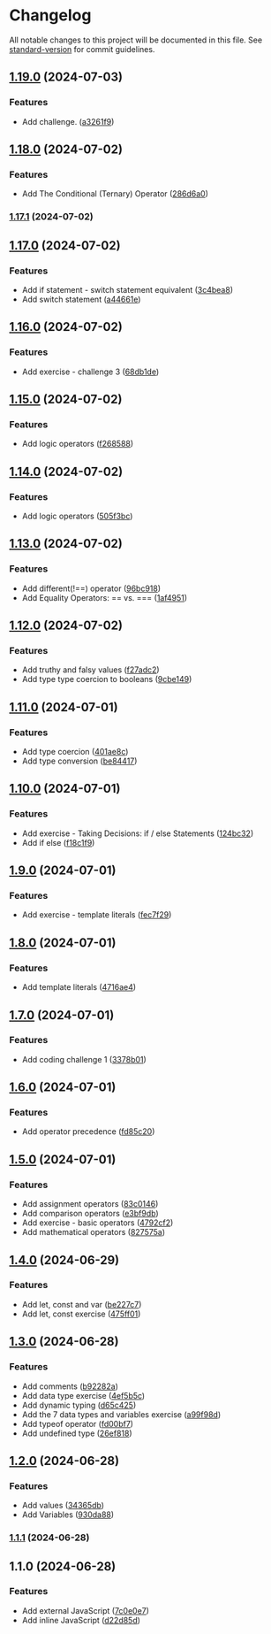 # Changelog

All notable changes to this project will be documented in this file. See [standard-version](https://github.com/conventional-changelog/standard-version) for commit guidelines.

## [1.19.0](https://github.com/wakabibrian/JavaScript-Full-Course/compare/v1.18.0...v1.19.0) (2024-07-03)


### Features

* Add challenge. ([a3261f9](https://github.com/wakabibrian/JavaScript-Full-Course/commit/a3261f968804ab78bb3358d9f23cd380e55b5ae0))

## [1.18.0](https://github.com/wakabibrian/JavaScript-Full-Course/compare/v1.17.1...v1.18.0) (2024-07-02)


### Features

* Add The Conditional (Ternary) Operator ([286d6a0](https://github.com/wakabibrian/JavaScript-Full-Course/commit/286d6a074e799bb948ef6d0bb7e7ce3cd2bb1e9b))

### [1.17.1](https://github.com/wakabibrian/JavaScript-Full-Course/compare/v1.17.0...v1.17.1) (2024-07-02)

## [1.17.0](https://github.com/wakabibrian/JavaScript-Full-Course/compare/v1.16.0...v1.17.0) (2024-07-02)


### Features

* Add if statement - switch statement equivalent ([3c4bea8](https://github.com/wakabibrian/JavaScript-Full-Course/commit/3c4bea804441e566a17f250f4a970ed0688c1f03))
* Add switch statement ([a44661e](https://github.com/wakabibrian/JavaScript-Full-Course/commit/a44661effa2c4d44c1912bfd2ba89a4ef28adfa2))

## [1.16.0](https://github.com/wakabibrian/JavaScript-Full-Course/compare/v1.15.0...v1.16.0) (2024-07-02)


### Features

* Add exercise - challenge 3 ([68db1de](https://github.com/wakabibrian/JavaScript-Full-Course/commit/68db1de1e0cbce8b7a6366ef4c1c074fe73662b9))

## [1.15.0](https://github.com/wakabibrian/JavaScript-Full-Course/compare/v1.14.0...v1.15.0) (2024-07-02)


### Features

* Add logic operators ([f268588](https://github.com/wakabibrian/JavaScript-Full-Course/commit/f268588042e0a98ad6dd2ce4031fed46ace9c593))

## [1.14.0](https://github.com/wakabibrian/JavaScript-Full-Course/compare/v1.13.0...v1.14.0) (2024-07-02)


### Features

* Add logic operators ([505f3bc](https://github.com/wakabibrian/JavaScript-Full-Course/commit/505f3bc0b9e829ca75f817a42ae5ef970ea5e204))

## [1.13.0](https://github.com/wakabibrian/JavaScript-Full-Course/compare/v1.12.0...v1.13.0) (2024-07-02)


### Features

* Add different(!==) operator ([96bc918](https://github.com/wakabibrian/JavaScript-Full-Course/commit/96bc9186a13670f5ba3d0f6bae2591b88ba2be8f))
* Add Equality Operators: == vs. === ([1af4951](https://github.com/wakabibrian/JavaScript-Full-Course/commit/1af4951249225d465ed486295fbdba4036492c6a))

## [1.12.0](https://github.com/wakabibrian/JavaScript-Full-Course/compare/v1.11.0...v1.12.0) (2024-07-02)


### Features

* Add truthy and falsy values ([f27adc2](https://github.com/wakabibrian/JavaScript-Full-Course/commit/f27adc2d82bdae97642d3d1750ddddbb59bc9238))
* Add type type coercion to booleans ([9cbe149](https://github.com/wakabibrian/JavaScript-Full-Course/commit/9cbe14915ee52e643feeb583baefbbe9f43dfa4d))

## [1.11.0](https://github.com/wakabibrian/JavaScript-Full-Course/compare/v1.10.0...v1.11.0) (2024-07-01)


### Features

* Add type coercion ([401ae8c](https://github.com/wakabibrian/JavaScript-Full-Course/commit/401ae8c91521f5bbffa3b30877c4657048529beb))
* Add type conversion ([be84417](https://github.com/wakabibrian/JavaScript-Full-Course/commit/be84417be0c707274ebac22a7f5b96f12d234aed))

## [1.10.0](https://github.com/wakabibrian/JavaScript-Full-Course/compare/v1.9.0...v1.10.0) (2024-07-01)


### Features

* Add exercise - Taking Decisions: if / else Statements ([124bc32](https://github.com/wakabibrian/JavaScript-Full-Course/commit/124bc32702e23600a64d4810b11c2cfcbbab3239))
* Add if else ([f18c1f9](https://github.com/wakabibrian/JavaScript-Full-Course/commit/f18c1f9ba92b4bbd3922334a8ea5a2a55ddd1e93))

## [1.9.0](https://github.com/wakabibrian/JavaScript-Full-Course/compare/v1.8.0...v1.9.0) (2024-07-01)


### Features

* Add exercise - template literals ([fec7f29](https://github.com/wakabibrian/JavaScript-Full-Course/commit/fec7f299c65a61cb490e022b311ad00f032c8653))

## [1.8.0](https://github.com/wakabibrian/JavaScript-Full-Course/compare/v1.7.0...v1.8.0) (2024-07-01)


### Features

* Add template literals ([4716ae4](https://github.com/wakabibrian/JavaScript-Full-Course/commit/4716ae425144f30a66cc14e3a1fce2d7f0656384))

## [1.7.0](https://github.com/wakabibrian/JavaScript-Full-Course/compare/v1.6.0...v1.7.0) (2024-07-01)


### Features

* Add coding challenge 1 ([3378b01](https://github.com/wakabibrian/JavaScript-Full-Course/commit/3378b01c5d2e2393592030a2d8e18e2b5044d48c))

## [1.6.0](https://github.com/wakabibrian/JavaScript-Full-Course/compare/v1.5.0...v1.6.0) (2024-07-01)


### Features

* Add operator precedence ([fd85c20](https://github.com/wakabibrian/JavaScript-Full-Course/commit/fd85c2036c99cccf218118cae0bd8f0c3d1907a1))

## [1.5.0](https://github.com/wakabibrian/JavaScript-Full-Course/compare/v1.4.0...v1.5.0) (2024-07-01)


### Features

* Add assignment operators ([83c0146](https://github.com/wakabibrian/JavaScript-Full-Course/commit/83c014641e1f52f6fda243277400f9ac6993d96a))
* Add comparison operators ([e3bf9db](https://github.com/wakabibrian/JavaScript-Full-Course/commit/e3bf9db3d90093202902d9fba239f9edbb1ac091))
* Add exercise - basic operators ([4792cf2](https://github.com/wakabibrian/JavaScript-Full-Course/commit/4792cf2a1607b1437e06afb430faea709a0fa45e))
* Add mathematical operators ([827575a](https://github.com/wakabibrian/JavaScript-Full-Course/commit/827575a0870c589dc899d65608111d8c47a216b8))

## [1.4.0](https://github.com/wakabibrian/JavaScript-Full-Course/compare/v1.3.0...v1.4.0) (2024-06-29)


### Features

* Add let, const and var ([be227c7](https://github.com/wakabibrian/JavaScript-Full-Course/commit/be227c7f1589f16f405fd3e12be875b551525101))
* Add let, const exercise ([475ff01](https://github.com/wakabibrian/JavaScript-Full-Course/commit/475ff01c59990cefb055c0b72bc2ea4fa3224151))

## [1.3.0](https://github.com/wakabibrian/JavaScript-Full-Course/compare/v1.2.0...v1.3.0) (2024-06-28)


### Features

* Add comments ([b92282a](https://github.com/wakabibrian/JavaScript-Full-Course/commit/b92282a792e8f1be590a5030cdfccbf0016d80d2))
* Add data type exercise ([4ef5b5c](https://github.com/wakabibrian/JavaScript-Full-Course/commit/4ef5b5caaeb5aa19b240495fc4740e55fe6f51dc))
* Add dynamic typing ([d65c425](https://github.com/wakabibrian/JavaScript-Full-Course/commit/d65c425c76e859a5f45c3f0db920b3ea157cb52c))
* Add the 7 data types and variables exercise ([a99f98d](https://github.com/wakabibrian/JavaScript-Full-Course/commit/a99f98de4361bd04e3d9311903f89a5ea6a5a022))
* Add typeof operator ([fd00bf7](https://github.com/wakabibrian/JavaScript-Full-Course/commit/fd00bf7c8f73b07675d54950235ed6bab8af3bee))
* Add undefined type ([26ef818](https://github.com/wakabibrian/JavaScript-Full-Course/commit/26ef81800025c963b2ca2f992d94ad506595ab1f))

## [1.2.0](https://github.com/wakabibrian/JavaScript-Full-Course/compare/v1.1.1...v1.2.0) (2024-06-28)


### Features

* Add values ([34365db](https://github.com/wakabibrian/JavaScript-Full-Course/commit/34365dbc14d91dd53e2309a8d6fcbd3e2e375561))
* Add Variables ([930da88](https://github.com/wakabibrian/JavaScript-Full-Course/commit/930da88799708af3c9dd20306be5a437fe05256d))

### [1.1.1](https://github.com/wakabibrian/JavaScript-Full-Course/compare/v1.1.0...v1.1.1) (2024-06-28)

## 1.1.0 (2024-06-28)


### Features

* Add external JavaScript ([7c0e0e7](https://github.com/wakabibrian/JavaScript-Full-Course/commit/7c0e0e75dd240b8e6fa895b42dccfbc7037df8e7))
* Add inline JavaScript ([d22d85d](https://github.com/wakabibrian/JavaScript-Full-Course/commit/d22d85d29ba30c14d5fad427db7b9113d080fde4))
